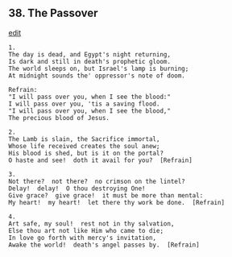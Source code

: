 
## 38.  The Passover
[edit](https://docs.google.com/document/d/1Zk9K1D1GDheAw9oSCbNuxzJ_3DGPyk5H/edit?mode=html)



    1.
    The day is dead, and Egypt's night returning,
    Is dark and still in death's prophetic gloom.
    The world sleeps on, but Israel's lamp is burning;
    At midnight sounds the' oppressor's note of doom.

    Refrain:
    "I will pass over you, when I see the blood:"
    I will pass over you, 'tis a saving flood.
    "I will pass over you, when I see the blood,"
    The precious blood of Jesus. 

    2.
    The Lamb is slain, the Sacrifice immortal,
    Whose life received creates the soul anew;
    His blood is shed, but is it on the portal?
    O haste and see!  doth it avail for you?  [Refrain]

    3.
    Not there?  not there?  no crimson on the lintel?
    Delay!  delay!  O thou destroying One!
    Give grace?  give grace!  it must be more than mental:
    My heart!  my heart!  let there thy work be done.  [Refrain]

    4.
    Art safe, my soul!  rest not in thy salvation,
    Else thou art not like Him who came to die;
    In love go forth with mercy's invitation,
    Awake the world!  death's angel passes by.  [Refrain]

